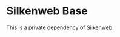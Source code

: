 # Silkenweb Base

This is a private dependency of [Silkenweb](http://github.com/silkenweb/silkenweb).
